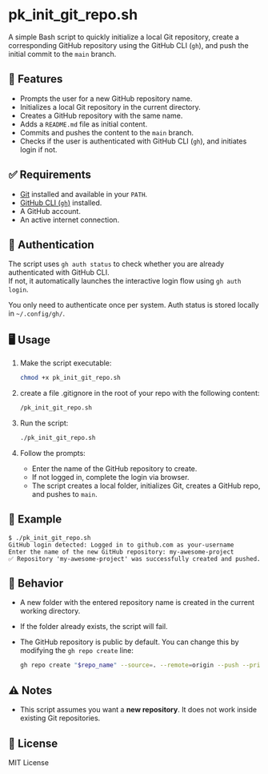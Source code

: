 # pk_init_git_repo.sh

A simple Bash script to quickly initialize a local Git repository, create a corresponding GitHub repository using the GitHub CLI (`gh`), and push the initial commit to the `main` branch.

## 🔧 Features

- Prompts the user for a new GitHub repository name.
- Initializes a local Git repository in the current directory.
- Creates a GitHub repository with the same name.
- Adds a `README.md` file as initial content.
- Commits and pushes the content to the `main` branch.
- Checks if the user is authenticated with GitHub CLI (`gh`), and initiates login if not.

## ✅ Requirements

- [Git](https://git-scm.com/) installed and available in your `PATH`.
- [GitHub CLI (`gh`)](https://cli.github.com/) installed.
- A GitHub account.
- An active internet connection.

## 🔐 Authentication

The script uses `gh auth status` to check whether you are already authenticated with GitHub CLI.  
If not, it automatically launches the interactive login flow using `gh auth login`.

You only need to authenticate once per system. Auth status is stored locally in `~/.config/gh/`.

## 🖥️ Usage

1. Make the script executable:

   ```bash
   chmod +x pk_init_git_repo.sh
   ```
   
2. create a file .gitignore in the root of your repo with the following content:

   ```bash
   /pk_init_git_repo.sh
   ```

3. Run the script:

   ```bash
   ./pk_init_git_repo.sh
   ```

4. Follow the prompts:
   - Enter the name of the GitHub repository to create.
   - If not logged in, complete the login via browser.
   - The script creates a local folder, initializes Git, creates a GitHub repo, and pushes to `main`.

## 📁 Example

```
$ ./pk_init_git_repo.sh
GitHub login detected: Logged in to github.com as your-username
Enter the name of the new GitHub repository: my-awesome-project
✅ Repository 'my-awesome-project' was successfully created and pushed.
```

## 🔄 Behavior

- A new folder with the entered repository name is created in the current working directory.
- If the folder already exists, the script will fail.
- The GitHub repository is public by default. You can change this by modifying the `gh repo create` line:

   ```bash
   gh repo create "$repo_name" --source=. --remote=origin --push --private
   ```

## ⚠️ Notes

- This script assumes you want a **new repository**. It does not work inside existing Git repositories.

## 📜 License

MIT License

